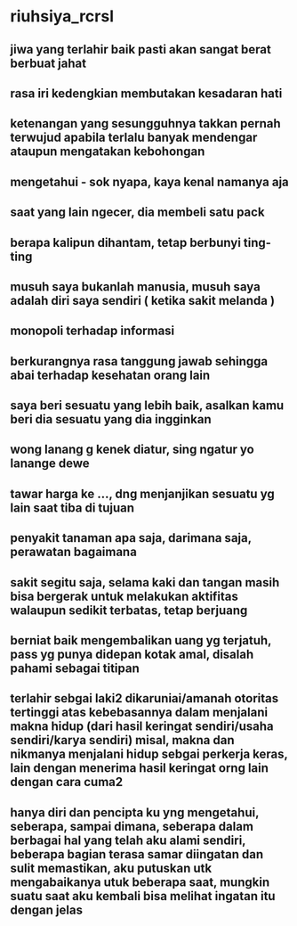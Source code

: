 # riuhsiya_rcrsl
## jiwa yang terlahir baik pasti akan sangat berat berbuat jahat
## rasa iri kedengkian membutakan kesadaran hati
## ketenangan yang sesungguhnya takkan pernah terwujud apabila terlalu banyak mendengar ataupun mengatakan kebohongan
## mengetahui - sok nyapa, kaya kenal namanya aja
## saat yang lain ngecer, dia membeli satu pack
## berapa kalipun dihantam, tetap berbunyi ting-ting
## musuh saya bukanlah manusia, musuh saya adalah diri saya sendiri ( ketika sakit melanda )
## monopoli terhadap informasi
## berkurangnya rasa tanggung jawab sehingga abai terhadap kesehatan orang lain
## saya beri sesuatu yang lebih baik, asalkan kamu beri dia sesuatu yang dia ingginkan

## wong lanang g kenek diatur, sing ngatur yo lanange dewe

## tawar harga ke ..., dng menjanjikan sesuatu yg lain saat tiba di tujuan

## penyakit tanaman apa saja, darimana saja, perawatan bagaimana

## sakit segitu saja, selama kaki dan tangan masih bisa bergerak untuk melakukan aktifitas walaupun sedikit terbatas, tetap berjuang

## berniat baik mengembalikan uang yg terjatuh, pass yg punya didepan kotak amal, disalah pahami sebagai titipan

## terlahir sebgai laki2 dikaruniai/amanah otoritas tertinggi atas kebebasannya dalam menjalani makna hidup (dari hasil keringat sendiri/usaha sendiri/karya sendiri) misal, makna dan nikmanya menjalani hidup sebgai perkerja keras, lain dengan menerima hasil keringat orng lain dengan cara cuma2

## hanya diri dan pencipta ku yng mengetahui, seberapa, sampai dimana, seberapa dalam berbagai hal yang telah aku alami sendiri, beberapa bagian terasa samar diingatan dan sulit memastikan, aku putuskan utk mengabaikanya utuk beberapa saat, mungkin suatu saat aku kembali bisa melihat ingatan itu dengan jelas

##

##

##

##

